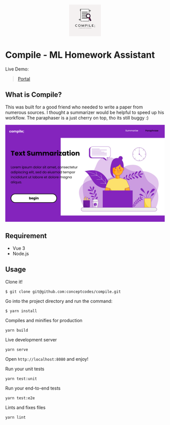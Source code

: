 <p align="center"><a href="https://vuejs.org" target="_blank" rel="noopener noreferrer"><img width="100" src="./public/img/icons/mstile-150x150.png" alt="Vue logo"></a></p>

# Compile - ML Homework Assistant

Live Demo:
> [Portal](http://portaldemo-env.eba-i9jncaxv.us-east-2.elasticbeanstalk.com/#/)

## What is Compile?
This was built for a good friend who needed to write a paper from numerous sources. I thought a summarizer would be helpful to speed up his workflow. The paraphaser is a just cherry on top, tho its still buggy :)

![Summarize](./demo.png)

## Requirement
- Vue 3
- Node.js

## Usage

Clone it!

```
$ git clone git@github.com:conceptcodes/compile.git
```

Go into the project directory and run the command:

```
$ yarn install
```

Compiles and minifies for production
```
yarn build
```

Live development server
```
yarn serve
```
Open `http://localhost:8080` and enjoy!


Run your unit tests
```
yarn test:unit
```

Run your end-to-end tests
```
yarn test:e2e
```

Lints and fixes files
```
yarn lint
```



